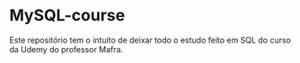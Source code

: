 # MySQL-course
Este repositório tem o intuito de deixar todo o estudo feito em SQL do curso da Udemy do professor Mafra.
